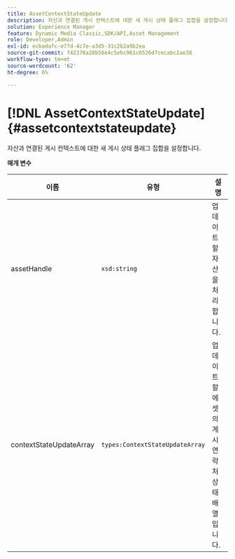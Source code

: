 ```yaml
---
title: AssetContextStateUpdate
description: 자산과 연결된 게시 컨텍스트에 대한 새 게시 상태 플래그 집합을 설정합니다.
solution: Experience Manager
feature: Dynamic Media Classic,SDK/API,Asset Management
role: Developer,Admin
exl-id: ecbadafc-e77d-4c7e-a3d5-31c2b2a9b2ea
source-git-commit: f42378a20b58e4c5ebc961c6526d7cecabc2ae38
workflow-type: tm+mt
source-wordcount: '62'
ht-degree: 6%

---
```


# [!DNL AssetContextStateUpdate]{#assetcontextstateupdate}

자산과 연결된 게시 컨텍스트에 대한 새 게시 상태 플래그 집합을 설정합니다.

**매개 변수**

| 이름 | 유형 | 설명 |
|---|---|---|
| assetHandle | `xsd:string` | 업데이트할 자산을 처리합니다. |
| contextStateUpdateArray | `types:ContextStateUpdateArray` | 업데이트할 에셋의 게시 연락처 상태 배열입니다. |
